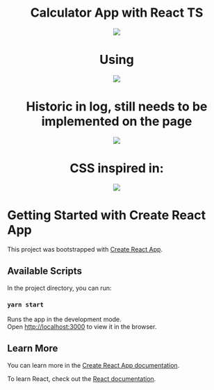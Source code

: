 
<div align="center">
  <p align="center"><h1 align="center">Calculator App with React TS</h1></p>
  <p align="center"><img  align="center" src="https://user-images.githubusercontent.com/58678638/115974085-9d3d8500-a530-11eb-81ce-3d92a157cba7.png" /></p>
  <p align="center"><h1 align="center">Using</h1></p>
  <p align="center"><img  align="center" src="https://user-images.githubusercontent.com/58678638/115974587-2f935800-a534-11eb-96fc-da98c4e2c9b5.gif" /></p>
  <p align="center"><h1 align="center">Historic in log, still needs to be implemented on the page</h1></p>
  <p align="center"><img  align="center" src="https://user-images.githubusercontent.com/58678638/115974739-2ce53280-a535-11eb-906e-92cf92515cae.jpeg" /></p>
  <p align="center"><h1 align="center">CSS inspired in: </h1></p>
  <p align="center"><a href="https://www.youtube.com/watch?v=0LnecKau04Y"><img  align="center" src="https://encrypted-tbn0.gstatic.com/images?q=tbn:ANd9GcR3aGNZKHCjNfx2-GcWGZ_uQLAViuHU0IlBBQo-UaBM7GIOhRVgvFqUuTuj69mI6aPba4g&usqp=CAU" /></a></p>
</div>

# Getting Started with Create React App

This project was bootstrapped with [Create React App](https://github.com/facebook/create-react-app).

## Available Scripts

In the project directory, you can run:

### `yarn start`

Runs the app in the development mode.\
Open [http://localhost:3000](http://localhost:3000) to view it in the browser.

## Learn More

You can learn more in the [Create React App documentation](https://facebook.github.io/create-react-app/docs/getting-started).

To learn React, check out the [React documentation](https://reactjs.org/).

 
